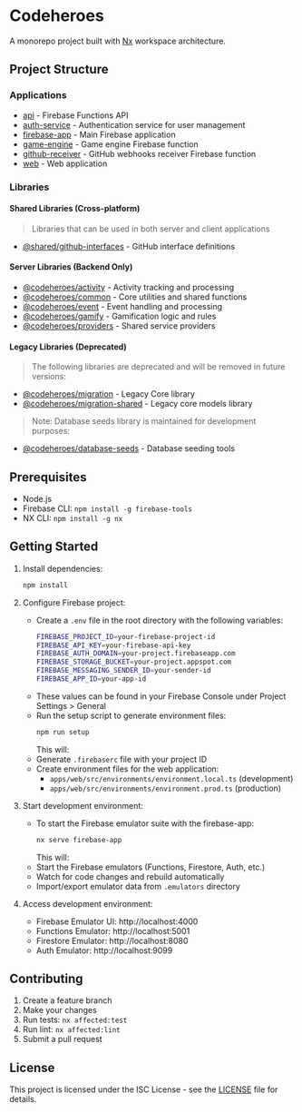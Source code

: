 # Codeheroes

A monorepo project built with [Nx](https://nx.dev) workspace architecture.

## Project Structure

### Applications

- [api](apps/api) - Firebase Functions API
- [auth-service](apps/auth-service) - Authentication service for user management
- [firebase-app](apps/firebase-app) - Main Firebase application
- [game-engine](apps/game-engine) - Game engine Firebase function
- [github-receiver](apps/github-receiver) - GitHub webhooks receiver Firebase function
- [web](apps/web) - Web application

### Libraries

#### Shared Libraries (Cross-platform)

> Libraries that can be used in both server and client applications

- [@shared/github-interfaces](libs/shared/github-interfaces) - GitHub interface definitions

#### Server Libraries (Backend Only)

- [@codeheroes/activity](libs/server/activity) - Activity tracking and processing
- [@codeheroes/common](libs/server/common) - Core utilities and shared functions
- [@codeheroes/event](libs/server/event) - Event handling and processing
- [@codeheroes/gamify](libs/server/gamify) - Gamification logic and rules
- [@codeheroes/providers](libs/server/providers) - Shared service providers

#### Legacy Libraries (Deprecated)

> The following libraries are deprecated and will be removed in future versions:

- [@codeheroes/migration](libs/migration/migration) - Legacy Core library
- [@codeheroes/migration-shared](libs/migration/migration-shared) - Legacy core models library

> Note: Database seeds library is maintained for development purposes:

- [@codeheroes/database-seeds](libs/database-seeds) - Database seeding tools

## Prerequisites

- Node.js
- Firebase CLI: `npm install -g firebase-tools`
- NX CLI: `npm install -g nx`

## Getting Started

1. Install dependencies:

   ```sh
   npm install
   ```

2. Configure Firebase project:

   - Create a `.env` file in the root directory with the following variables:
     ```sh
     FIREBASE_PROJECT_ID=your-firebase-project-id
     FIREBASE_API_KEY=your-firebase-api-key
     FIREBASE_AUTH_DOMAIN=your-project.firebaseapp.com
     FIREBASE_STORAGE_BUCKET=your-project.appspot.com
     FIREBASE_MESSAGING_SENDER_ID=your-sender-id
     FIREBASE_APP_ID=your-app-id
     ```
   - These values can be found in your Firebase Console under Project Settings > General
   - Run the setup script to generate environment files:
     ```sh
     npm run setup
     ```
     This will:
   - Generate `.firebaserc` file with your project ID
   - Create environment files for the web application:
     - `apps/web/src/environments/environment.local.ts` (development)
     - `apps/web/src/environments/environment.prod.ts` (production)

3. Start development environment:

   - To start the Firebase emulator suite with the firebase-app:
     ```sh
     nx serve firebase-app
     ```
     This will:
   - Start the Firebase emulators (Functions, Firestore, Auth, etc.)
   - Watch for code changes and rebuild automatically
   - Import/export emulator data from `.emulators` directory

4. Access development environment:
   - Firebase Emulator UI: http://localhost:4000
   - Functions Emulator: http://localhost:5001
   - Firestore Emulator: http://localhost:8080
   - Auth Emulator: http://localhost:9099

## Contributing

1. Create a feature branch
2. Make your changes
3. Run tests: `nx affected:test`
4. Run lint: `nx affected:lint`
5. Submit a pull request

## License

This project is licensed under the ISC License - see the [LICENSE](LICENSE) file for details.
